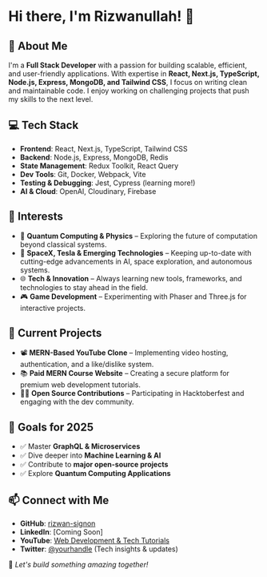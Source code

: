 # Hi there, I'm Rizwanullah! 👋

## 🚀 About Me
I'm a **Full Stack Developer** with a passion for building scalable, efficient, and user-friendly applications. With expertise in **React, Next.js, TypeScript, Node.js, Express, MongoDB, and Tailwind CSS**, I focus on writing clean and maintainable code. I enjoy working on challenging projects that push my skills to the next level.

## 💻 Tech Stack
- **Frontend**: React, Next.js, TypeScript, Tailwind CSS
- **Backend**: Node.js, Express, MongoDB, Redis
- **State Management**: Redux Toolkit, React Query
- **Dev Tools**: Git, Docker, Webpack, Vite
- **Testing & Debugging**: Jest, Cypress (learning more!)
- **AI & Cloud**: OpenAI, Cloudinary, Firebase

## 🎯 Interests
- 🧠 **Quantum Computing & Physics** – Exploring the future of computation beyond classical systems.
- 🚀 **SpaceX, Tesla & Emerging Technologies** – Keeping up-to-date with cutting-edge advancements in AI, space exploration, and autonomous systems.
- 🌐 **Tech & Innovation** – Always learning new tools, frameworks, and technologies to stay ahead in the field.
- 🎮 **Game Development** – Experimenting with Phaser and Three.js for interactive projects.

## 🌱 Current Projects
- 📽️ **MERN-Based YouTube Clone** – Implementing video hosting, authentication, and a like/dislike system.
- 📚 **Paid MERN Course Website** – Creating a secure platform for premium web development tutorials.
- 🧑‍💻 **Open Source Contributions** – Participating in Hacktoberfest and engaging with the dev community.

## 📌 Goals for 2025
- ✅ Master **GraphQL & Microservices**
- ✅ Dive deeper into **Machine Learning & AI**
- ✅ Contribute to **major open-source projects**
- ✅ Explore **Quantum Computing Applications**

## 📫 Connect with Me
- **GitHub**: [rizwan-signon](https://github.com/rizwan-signon)
- **LinkedIn**: [Coming Soon]
- **YouTube**: [Web Development & Tech Tutorials](#)
- **Twitter**: [@yourhandle](#) (Tech insights & updates)

🚀 _Let's build something amazing together!_



